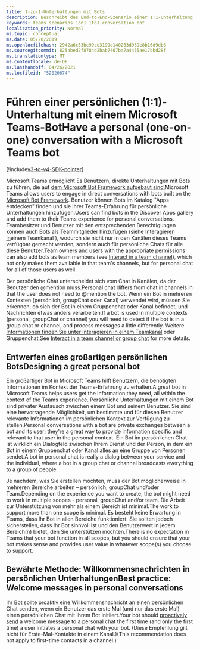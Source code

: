 ```yaml
---
title: 1-zu-1-Unterhaltungen mit Bots
description: Beschreibt das End-to-End-Szenario einer 1:1-Unterhaltung mit einem Bot in Microsoft Teams
keywords: teams scenarios 1on1 1to1 conversation bot
localization_priority: Normal
ms.topic: conceptual
ms.date: 05/20/2019
ms.openlocfilehash: 2942a6c53bc99ce3199e140263d939e8b16d9db6
ms.sourcegitcommit: 825abed2f8784d2bab7407ba7a4455ae17bbd28f
ms.translationtype: MT
ms.contentlocale: de-DE
ms.lasthandoff: 04/26/2021
ms.locfileid: "52020674"
---
```

# <a name="have-a-personal-one-on-one-conversation-with-a-microsoft-teams-bot"></a><span data-ttu-id="9b029-104">Führen einer persönlichen (1:1)-Unterhaltung mit einem Microsoft Teams-Bot</span><span class="sxs-lookup"><span data-stu-id="9b029-104">Have a personal (one-on-one) conversation with a Microsoft Teams bot</span></span>

[!include[v3-to-v4-SDK-pointer](~/includes/v3-to-v4-pointer-bots.md)]

<span data-ttu-id="9b029-105">Microsoft Teams ermöglicht Es Benutzern, direkte Unterhaltungen mit Bots zu führen, die auf [dem Microsoft Bot Framework aufgebaut sind.](/azure/bot-service/?view=azure-bot-service-3.0&preserve-view=true)</span><span class="sxs-lookup"><span data-stu-id="9b029-105">Microsoft Teams allows users to engage in direct conversations with bots built on the [Microsoft Bot Framework](/azure/bot-service/?view=azure-bot-service-3.0&preserve-view=true).</span></span> <span data-ttu-id="9b029-106">Benutzer können Bots im Katalog "Apps entdecken" finden und sie ihrer Teams-Erfahrung für persönliche Unterhaltungen hinzufügen.</span><span class="sxs-lookup"><span data-stu-id="9b029-106">Users can find bots in the Discover Apps gallery and add them to their Teams experience for personal conversations.</span></span> <span data-ttu-id="9b029-107">Teambesitzer und Benutzer mit den entsprechenden Berechtigungen können auch Bots als Teammitglieder hinzufügen (siehe [Interagieren in](~/resources/bot-v3/bot-conversations/bots-conv-channel.md)einem Teamkanal ), wodurch sie nicht nur in den Kanälen dieses Teams verfügbar gemacht werden, sondern auch für persönliche Chats für alle diese Benutzer.</span><span class="sxs-lookup"><span data-stu-id="9b029-107">Team owners and users with the appropriate permissions can also add bots as team members (see [Interact in a team channel](~/resources/bot-v3/bot-conversations/bots-conv-channel.md)), which not only makes them available in that team's channels, but for personal chat for all of those users as well.</span></span>

<span data-ttu-id="9b029-108">Der persönliche Chat unterscheidet sich vom Chat in Kanälen, da der Benutzer den @mention muss.</span><span class="sxs-lookup"><span data-stu-id="9b029-108">Personal chat differs from chat in channels in that the user does not need to @mention the bot.</span></span> <span data-ttu-id="9b029-109">Wenn ein Bot in mehreren Kontexten (persönlich, groupChat oder Kanal) verwendet wird, müssen Sie erkennen, ob sich der Bot in einem Gruppenchat oder Kanal befindet, und Nachrichten etwas anders verarbeiten.</span><span class="sxs-lookup"><span data-stu-id="9b029-109">If a bot is used in multiple contexts (personal, groupChat or channel) you will need to detect if the bot is in a group chat or channel, and process messages a little differently.</span></span> <span data-ttu-id="9b029-110">Weitere [Informationen finden Sie unter Interagieren in einem Teamkanal](~/resources/bot-v3/bot-conversations/bots-conv-proactive.md) oder Gruppenchat.</span><span class="sxs-lookup"><span data-stu-id="9b029-110">See [Interact in a team channel or group chat](~/resources/bot-v3/bot-conversations/bots-conv-proactive.md) for more details.</span></span>

## <a name="designing-a-great-personal-bot"></a><span data-ttu-id="9b029-111">Entwerfen eines großartigen persönlichen Bots</span><span class="sxs-lookup"><span data-stu-id="9b029-111">Designing a great personal bot</span></span>

<span data-ttu-id="9b029-112">Ein großartiger Bot in Microsoft Teams hilft Benutzern, die benötigten Informationen im Kontext der Teams-Erfahrung zu erhalten.</span><span class="sxs-lookup"><span data-stu-id="9b029-112">A great bot in Microsoft Teams helps users get the information they need, all within the context of the Teams experience.</span></span> <span data-ttu-id="9b029-113">Persönliche Unterhaltungen mit einem Bot sind privater Austausch zwischen einem Bot und seinem Benutzer. Sie sind eine hervorragende Möglichkeit, um bestimmte und für diesen Benutzer relevante Informationen im persönlichen Kontext zur Verfügung zu stellen.</span><span class="sxs-lookup"><span data-stu-id="9b029-113">Personal conversations with a bot are private exchanges between a bot and its user; they're a great way to provide information specific and relevant to that user in the personal context.</span></span> <span data-ttu-id="9b029-114">Ein Bot im persönlichen Chat ist wirklich ein Dialogfeld zwischen Ihrem Dienst und der Person, in dem ein Bot in einem Gruppenchat oder Kanal alles an eine Gruppe von Personen sendet.</span><span class="sxs-lookup"><span data-stu-id="9b029-114">A bot in personal chat is really a dialog between your service and the individual, where a bot in a group chat or channel broadcasts everything to a group of people.</span></span>

<span data-ttu-id="9b029-115">Je nachdem, was Sie erstellen möchten, muss der Bot möglicherweise in mehreren Bereiche arbeiten – persönlich, groupChat und/oder Team.</span><span class="sxs-lookup"><span data-stu-id="9b029-115">Depending on the experience you want to create, the bot might need to work in multiple scopes - personal, groupChat and/or team.</span></span> <span data-ttu-id="9b029-116">Die Arbeit zur Unterstützung von mehr als einem Bereich ist minimal.</span><span class="sxs-lookup"><span data-stu-id="9b029-116">The work to support more than one scope is minimal.</span></span> <span data-ttu-id="9b029-117">Es besteht keine Erwartung in Teams, dass Ihr Bot in allen Bereiche funktioniert. Sie sollten jedoch sicherstellen, dass Ihr Bot sinnvoll ist und den Benutzerwert in jedem Bereich(n) bietet, den Sie unterstützen möchten.</span><span class="sxs-lookup"><span data-stu-id="9b029-117">There is no expectation in Teams that your bot function in all scopes, but you should ensure that your bot makes sense and provides user value in whatever scope(s) you choose to support.</span></span>

## <a name="best-practice-welcome-messages-in-personal-conversations"></a><span data-ttu-id="9b029-118">Bewährte Methode: Willkommensnachrichten in persönlichen Unterhaltungen</span><span class="sxs-lookup"><span data-stu-id="9b029-118">Best practice: Welcome messages in personal conversations</span></span>

<span data-ttu-id="9b029-119">Ihr Bot sollte [proaktiv](~/resources/bot-v3/bot-conversations/bots-conv-proactive.md) eine Willkommensnachricht an einen persönlichen Chat senden, wenn ein Benutzer das erste Mal (und nur das erste Mal) einen persönlichen Chat mit Ihrem Bot initiiert.</span><span class="sxs-lookup"><span data-stu-id="9b029-119">Your bot should [proactively send](~/resources/bot-v3/bot-conversations/bots-conv-proactive.md) a welcome message to a personal chat the first time (and only the first time) a user initiates a personal chat with your bot.</span></span> <span data-ttu-id="9b029-120">(Diese Empfehlung gilt nicht für Erste-Mal-Kontakte in einem Kanal.)</span><span class="sxs-lookup"><span data-stu-id="9b029-120">(This recommendation does not apply to first-time contacts in a channel.)</span></span>
